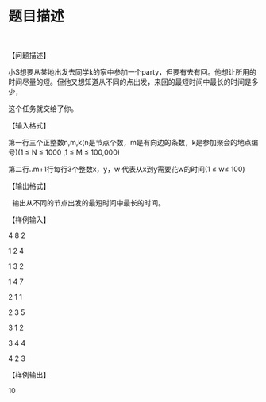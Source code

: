 # 题目描述


<p>
<br/>
</p>
<p>
【问题描述】
</p>
<p>
小S想要从某地出发去同学k的家中参加一个party，但要有去有回。他想让所用的时间尽量的短。但他又想知道从不同的点出发，来回的最短时间中最长的时间是多少，
</p>
<p>
这个任务就交给了你。
</p>
<p>
【输入格式】
</p>
<p>
第一行三个正整数n,m,k(n是节点个数，m是有向边的条数，k是参加聚会的地点编号)(1 ≤ N ≤ 1000 ,1 ≤ M ≤ 100,000)
</p>
<p>
第二行..m+1行每行3个整数x，y，w 代表从x到y需要花w的时间(1 ≤ w≤ 100)
</p>
<p>
【输出格式】
</p>
<p>
  输出从不同的节点出发的最短时间中最长的时间。
</p>
<p>
【样例输入】
</p>
<p>
4 8 2
</p>
<p>
1 2 4
</p>
<p>
1 3 2
</p>
<p>
1 4 7
</p>
<p>
2 1 1
</p>
<p>
2 3 5
</p>
<p>
3 1 2
</p>
<p>
3 4 4
</p>
<p>
4 2 3
</p>
<p>
【样例输出】
</p>
<p>
10
</p>
